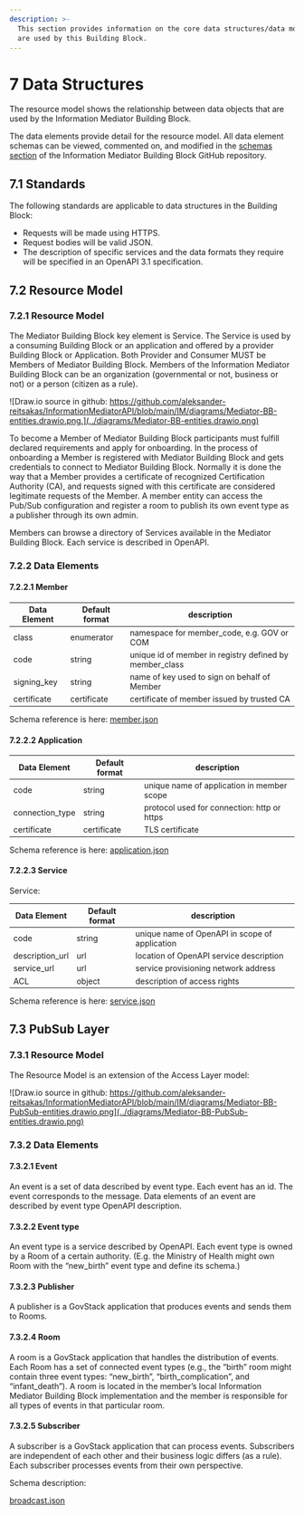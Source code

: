 ```yaml
---
description: >-
  This section provides information on the core data structures/data models that
  are used by this Building Block.
---
```


# 7 Data Structures

The resource model shows the relationship between data objects that are used by the Information Mediator Building Block.

The data elements provide detail for the resource model. All data element schemas can be viewed, commented on, and modified in the [schemas section](https://github.com/aleksander-reitsakas/InformationMediatorAPI/tree/main/IM/schemas) of the Information Mediator Building Block GitHub repository.

## 7.1 Standards

The following standards are applicable to data structures in the Building Block:

* Requests will be made using HTTPS.
* Request bodies will be valid JSON.
* The description of specific services and the data formats they require will be specified in an OpenAPI 3.1 specification.

## 7.2 Resource Model

### 7.2.1 Resource Model

The Mediator Building Block key element is Service. The Service is used by a consuming Building Block or an application and offered by a provider Building Block or Application. Both Provider and Consumer MUST be Members of Mediator Building Block. Members of the Information Mediator Building Block can be an organization (governmental or not, business or not) or a person (citizen as a rule).

![Draw.io source in github: https://github.com/aleksander-reitsakas/InformationMediatorAPI/blob/main/IM/diagrams/Mediator-BB-entities.drawio.png.](../diagrams/Mediator-BB-entities.drawio.png)

To become a Member of Mediator Building Block participants must fulfill declared requirements and apply for onboarding. In the process of onboarding a Member is registered with Mediator Building Block and gets credentials to connect to Mediator Building Block. Normally it is done the way that a Member provides a certificate of recognized Certification Authority (CA), and requests signed with this certificate are considered legitimate requests of the Member. A member entity can access the Pub/Sub configuration and register a room to publish its own event type as a publisher through its own admin.

Members can browse a directory of Services available in the Mediator Building Block. Each service is described in OpenAPI.

### 7.2.2 Data Elements

#### 7.2.2.1 Member

| Data Element | Default format | description                                              |
| ------------ | -------------- | -------------------------------------------------------- |
| class        | enumerator     | namespace for member\_code, e.g. GOV or COM              |
| code         | string         | unique id of member in registry defined by member\_class |
| signing\_key | string         | name of key used to sign on behalf of Member             |
| certificate  | certificate    | certificate of member issued by trusted CA               |

Schema reference is here: [member.json](https://github.com/GovStackWorkingGroup/BuildingBlockAPI/blob/main/IM/schemas/member.json)

#### 7.2.2.2 Application

| Data Element     | Default format | description                                 |
| ---------------- | -------------- | ------------------------------------------- |
| code             | string         | unique name of application in member scope  |
| connection\_type | string         | protocol used for connection: http or https |
| certificate      | certificate    | TLS certificate                             |

Schema reference is here: [application.json](https://github.com/GovStackWorkingGroup/BuildingBlockAPI/blob/main/IM/schemas/application.json)

#### 7.2.2.3 Service

Service:

| Data Element     | Default format | description                                    |
| ---------------- | -------------- | ---------------------------------------------- |
| code             | string         | unique name of OpenAPI in scope of application |
| description\_url | url            | location of OpenAPI service description        |
| service\_url     | url            | service provisioning network address           |
| ACL              | object         | description of access rights                   |

Schema reference is here: [service.json](https://github.com/GovStackWorkingGroup/BuildingBlockAPI/blob/main/IM/schemas/service.json)

## **7.3 PubSub Layer**

### 7.3.1 Resource Model

The Resource Model is an extension of the Access Layer model:

![Draw.io source in github: https://github.com/aleksander-reitsakas/InformationMediatorAPI/blob/main/IM/diagrams/Mediator-BB-PubSub-entities.drawio.png](../diagrams/Mediator-BB-PubSub-entities.drawio.png)

### 7.3.2 Data Elements

#### 7.3.2.1 Event

An event is a set of data described by event type. Each event has an id. The event corresponds to the message. Data elements of an event are described by event type OpenAPI description.

#### 7.3.2.2 Event type

An event type is a service described by OpenAPI. Each event type is owned by a Room of a certain authority. (E.g. the Ministry of Health might own Room with the “new\_birth” event type and define its schema.)

#### 7.3.2.3 Publisher

A publisher is a GovStack application that produces events and sends them to Rooms.

#### **7.3.2.4 Room**

A room is a GovStack application that handles the distribution of events. Each Room has a set of connected event types (e.g., the “birth” room might contain three event types: “new\_birth”, “birth\_complication”, and “infant\_death”). A room is located in the member’s local Information Mediator Building Block implementation and the member is responsible for all types of events in that particular room.

#### 7.3.2.5 Subscriber

A subscriber is a GovStack application that can process events. Subscribers are independent of each other and their business logic differs (as a rule). Each subscriber processes events from their own perspective.

Schema description:

[broadcast.json](https://github.com/GovStackWorkingGroup/BuildingBlockAPI/blob/main/IM/schemas/broadcast.json)

